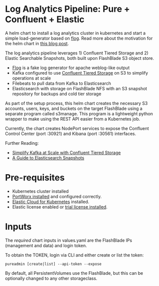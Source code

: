 # Log Analytics Pipeline: Pure + Confluent + Elastic

A helm chart to install a log analytics cluster in kubernetes and start a simple load-generator based on [flog](https://github.com/mingrammer/flog). Read more about the motivation for the helm chart in [this blog post](https://joshua-robinson.medium.com/log-analytics-pipelines-as-a-service-59635e2b7681).

The log analytics pipeline leverages 1) Confluent Tiered Storage and 2) Elastic Searchable Snapshots, both built upon FlashBlade S3 object store.
 * [Flog](https://github.com/mingrammer/flog) is a fake log generator for apache weblog-like output
 * Kafka configured to use [Confluent Tiered Storage](https://docs.confluent.io/platform/current/kafka/tiered-storage.html) on S3 to simplify operations at scale
 * Filebeats to pull data from Kafka to Elasticsearch
 * Elasticsearch with storage on FlashBlade NFS with an S3 snapshot repository for backups and cold tier storage

As part of the setup process, this helm chart creates the necessary S3 accounts, users, keys, and buckets on the target FlashBlade using a separate program called s3manage. This program is a lightweight python wrapper to make using the REST API easier from a Kubernetes job.

Currently, the chart creates NodePort services to expose the Confluent Control Center (port :30921) and Kibana (port :30561) interfaces.

Further Reading:
* [Simplify Kafka at Scale with Confluent Tiered Storage](https://joshua-robinson.medium.com/simplify-kafka-at-scale-with-confluent-tiered-storage-ae8c1a2c9c80)
* [A Guide to Elasticsearch Snapshots](https://joshua-robinson.medium.com/a-guide-to-elasticsearch-snapshots-565017630638)

# Pre-requisites

* Kubernetes cluster installed
* [PortWorx installed](https://docs.portworx.com/portworx-install-with-kubernetes/) and configured correctly.
* [Elastic Cloud for Kubernetes](https://www.elastic.co/guide/en/cloud-on-k8s/current/k8s-installing-eck.html) installed.
* Elastic license enabled or [trial license installed](https://www.elastic.co/guide/en/cloud-on-k8s/current/k8s-licensing.html#k8s-start-trial).

# Inputs 

The *required* chart inputs in values.yaml are the FlashBlade IPs (management and data) and login token.

To obtain the TOKEN, login via CLI and either create or list the token:

```pureadmin [create|list] --api-token --expose```

By default, all PersistentVolumes use the FlashBlade, but this can be optionally changed to any other storageclass.
